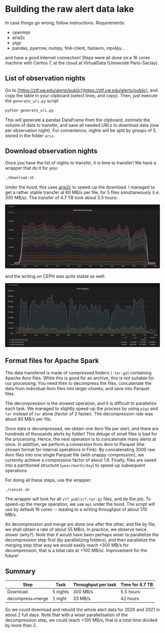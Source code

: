 # Building the raw alert data lake

In case things go wrong, follow instructions. Requirements:

- openmpi
- aria2c
- pigz
- pandas, pyarrow, numpy, fink-client, fastavro, mpi4py...

and have a good internet connection! Steps were all done on a 16 cores machine with Centos 7, at the cloud at VirtualData (Université Paris-Saclay).

## List of observation nights

Go to [https://ztf.uw.edu/alerts/public](https://ztf.uw.edu/alerts/public), and copy the table in your clipboard (select lines, and copy). Then, just execute the `generate_uri.py` script

```bash
python generate_uri.py
```

This will generate a pandas DataFrame from the clipboard, estimate the volume of data to transfer, and save all needed URLs to download data (one per observation night). For convenience, nights will be split by groups of 5, stored in the folder `uris`.

## Download observation nights

Once you have the list of nights to transfer, it is time to transfer! We have a wrapper that do it for you:

```bash
./download.sh
```

Under the hood, this uses [aria2c](https://aria2.github.io/manual/en/html/index.html) to speed-up the download. I managed to get a rather stable transfer at 60 MB/s per file, for 5 files simultaneously (i.e. 300 MB/s). The transfer of 4.7 TB took about 5.5 hours:

![toto](.github/network.png)

and the writing on CEPH was quite stable as well:

![toto](.github/write_ceph.png)


## Format files for Apache Spark

The data transfered is made of compressed folders (`.tar.gz`) containing Apache Avro files. While this is good for an archive, this is not suitable for our processing. You need then to decompress the files, concatenate the data from individual Avro files into larger chunks, and save into Parquet files. 

The decompression is the slowest operation, and it is difficult to parallelize each task. We managed to slightly speed-up the process by using `pigz` and `tar` instead of `tar` alone (factor of 2 faster). The decompression rate was about 80 MB/s per file.

Once data is decompressed, we obtain one Avro file per alert, and there are hundreds of thousands alerts by folder! This deluge of small files is bad for the processing. Hence, the next operation is to concatenate many alerts at once. In addition, we perform a conversion from Avro to Parquet (the chosen format for internal operations in Fink). By concatenating 3000 raw Avro files into one single Parquet file (with snappy compression), we currently achieve a compression factor of about 1.6. Finally, files are saved into a partitioned structure (`year/month/day`) to speed-up subsequent operations. 


For doing all these steps, use the wrapper:

```bash
./concat.sh
```

The wrapper will look for all `ztf_public*.tar.gz` files, and do the job. To speed-up the merge operation, we use `mpi` under the hood. The script will use by default 16 cores -- leading to a writing throughput of about 170 MB/s.

As decompression and merge are done one after the other, and file by file, we shall obtain a rate of about 55 MB/s. In practice, we observe twice slower (why?). Note that it would have been perhaps wiser to parallelize the decompression step first (by parallelizing folders), and then parallelize the merging step (that way we would easily reach +300 MB/s for decompression, that is a total rate at +100 MB/s). Improvement for the future!

## Summary

| Step | Task | Throughput per task | Time for 4.7 TB |
|------|---------------|------|-----------------|
| Download | 5 nights | 300 MB/s | 5.5 hours |
| decompress+merge | 1 night | 33 MB/s | 42 hours |

So we could download and rebuild the whole alert data for 2020 and 2021 in about 2 full days. Note that with a wiser parallelisation of the decompression step, we could reach +100 MB/s, that is a total time divided by more than 2.